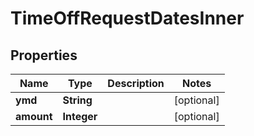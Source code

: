

# TimeOffRequestDatesInner


## Properties

| Name | Type | Description | Notes |
|------------ | ------------- | ------------- | -------------|
|**ymd** | **String** |  |  [optional] |
|**amount** | **Integer** |  |  [optional] |



